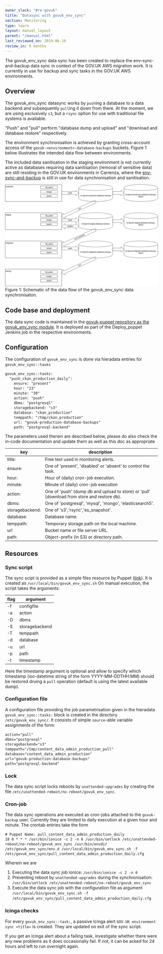 ```yaml
---
owner_slack: "#re-govuk"
title: "Datasync with govuk_env_sync"
section: Monitoring
type: learn
layout: manual_layout
parent: "/manual.html"
last_reviewed_on: 2019-06-19
review_in: 6 months
---
```


The govuk_env_sync data sync has been created to replace the env-sync-and-backup data sync in context of the GOV.UK AWS migration work. It is currently in use for backup and sync tasks in the GOV.UK AWS environments.

## Overview

The govuk_env_sync datasync works by `push`ing a database to a data backend and subsequently `pull`ing it down from there. At the moment, we are using exclusively `s3`, but a `rsync` option for use with traditional file systems is available.

"Push" and "pull" perform "database dump and upload" and "download and database restore" respectively.

The environment synchronisation is achieved by granting cross-account access of the `govuk-<environment>-database-backups` buckets. Figure 1 below illustrates the intended data flow between environments.

The included data sanitisation in the staging environment is not currently active as databases requiring data sanitisation (removal of sensitive data) are still residing in the GOV.UK environments in Carrenza, where the [env-sync-and-backup]() is still in use for data synchronisation and sanitisation.

![Schematic of the data flow of the govuk_env_sync data synchronisaton](images/govuk_env_sync.png)
Figure 1:  Schematic of the data flow of the govuk_env_sync data synchronisaton.

## Code base and deployment

The data sync code is maintained in the [govuk-puppet repository as the govuk_env_sync module](
https://github.com/alphagov/govuk-puppet/tree/master/modules/govuk_env_sync).
It is deployed as part of the Deploy_puppet Jenkins job in the respective environments.

## Configuration

The configuration of `govuk_env_sync` is done via hieradata entries for `govuk_env_sync::tasks`

```
govuk_env_sync::tasks:
  "push_ckan_production_daily":
    ensure: "present"
    hour: "23"
    minute: "30"
    action: "push"
    dbms: "postgresql"
    storagebackend: "s3"
    database: "ckan_production"
    temppath: "/tmp/ckan_production"
    url: "govuk-production-database-backups"
    path: "postgresql-backend"
```
The parameters used therein are described below, please do also check the in-code documentation and update them as well as this doc as appropriate

key             |description|
----------------|--------------------------------------------------------------|
title:          | Free text used in monitoring alerts.|
ensure:         | One of 'present', 'disabled' or 'absent' to control the task.|
hour:           | Hour of (daily) cron-job execution.|
minute:         | Minute of (daily) cron-job execution|
action:         | One of 'push' (dump db and upload to store) or 'pull' (download from store and restore db).|
dbms:           | One of 'postgresql', 'mysql', 'mongo', 'elasticsearch5'.|
storagebackend: | One of 's3','rsync','es_snapshot'.|
database:       | Database name.|
temppath:       | Temporary storage path on the local machine.|
url             |Bucket name or file server URL.|
path:           |Object-prefix (in S3) or directory path.|

## Resources

### Sync script
The sync scipt is provided as a simple files resource by Puppet ([link](https://github.com/alphagov/govuk-puppet/blob/master/modules/govuk_env_sync/files/govuk_env_sync.sh)). It is created as `/usr/local/bin/govuk_env_sync.sh`
On manual execution, the script takes the arguments:

flag|argument|
----|------------|
-f  |configfile|
-a  |action|
-D  |dbms|
-S  |storagebackend|
-T  |temppath|
-d  |database|
-u  |url|
-p  |path|
-t  |timestamp|

Here the timestamp argument is optional and allow to specify which timestamp (iso-datetime string of the form YYYY-MM-DDTHH:MM) should be restored druing a `pull` operation (default is using the latest available dump).

### Configuration file
A configuration file providing the job parametrisation given in the hieradata `govuk_env_sync::tasks:` block is created in the directory `/etc/govuk_env_sync/`. It consists of simple `source`-able variable assignments of the form:

```
action="pull"
dbms="postgresql"
storagebackend="s3"
temppath="/tmp/content_data_admin_production_pull"
database="content_data_admin_production"
url="govuk-production-database-backups"
path="postgresql-backend"
```

### Lock
The data sync script locks reboots by `unattended-upgrades` by creating the file `/etc/unattended-reboot/no-reboot/govuk_env_sync`.

### Cron-job
The data sync operations are executed as cron-jobs attached to the `govuk-backup` user. Currently they are limited to daily execution at a given hour and minute. The crontab entries take the form

```
# Puppet Name: pull_content_data_admin_production_daily
18 0 * * * /usr/bin/ionice -c 2 -n 6 /usr/bin/setlock /etc/unattended-reboot/no-reboot/govuk_env_sync /usr/bin/envdir /etc/govuk_env_sync/env.d /usr/local/bin/govuk_env_sync.sh -f /etc/govuk_env_sync/pull_content_data_admin_production_daily.cfg

```

Wherein we are 

1. Executing the data sync job ionice:
`/usr/bin/ionice -c 2 -n 6`
2. Preventing reboot by `unattended-upgrades` during the synchronisation:
`/usr/bin/setlock /etc/unattended-reboot/no-reboot/govuk_env_sync`
3. Execute the data sync job with the configuration file as argument
`/usr/local/bin/govuk_env_sync.sh -f /etc/govuk_env_sync/pull_content_data_admin_production_daily.cfg`

### Icinga checks
For every `govuk_env_sync::task:`, a passive Icinga alert `GOV.UK environment sync <title>` is created. They are updated on exit of the sync script.

If you get an Icinga alert about a failing task, investigate whether there were any new problems as it does occasionally fail. If not, it can be acked for 24 hours and left to run overnight again.
